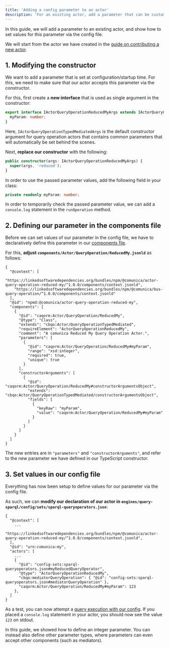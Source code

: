 ```yaml
---
title: 'Adding a config parameter to an actor'
description: 'For an existing actor, add a parameter that can be customized in the config file.'
---
```


In this guide, we will add a parameter to an existing actor,
and show how to set values for this parameter via the config file.

We will start from the actor we have created in the [guide on contributing a new actor](/docs/modify/getting_started/contribute_actor/).

## 1. Modifying the constructor

We want to add a parameter that is set at configuration/startup time.
For this, we need to make sure that our actor accepts this parameter via the constructor.

For this, first create a **new interface** that is used as single argument in the constructor:
```typescript
export interface IActorQueryOperationReducedMyArgs extends IActorQueryOperationTypedMediatedArgs {
  myParam: number;
}
```
Here, `IActorQueryOperationTypedMediatedArgs` is the default constructor argument
for query operation actors that contains common parameters that will automatically be set behind the scenes.

Next, **replace our constructor** with the following:
```typescript
public constructor(args: IActorQueryOperationReducedMyArgs) {
  super(args, 'reduced');
}
```

In order to use the passed parameter values,
add the following field in your class:

```typescript
private readonly myParam: number;
```

In order to temporarily check the passed parameter value,
we can add a `console.log` statement in the `runOperation` method. 

## 2. Defining our parameter in the components file

Before we can set values of our parameter in the config file,
we have to declaratively define this parameter in our [components file](/docs/modify/advanced/componentsjs/). 

For this, **adjust `components/Actor/QueryOperation/ReducedMy.jsonld`** as follows:
```jsonld
{
  "@context": [
    "https://linkedsoftwaredependencies.org/bundles/npm/@comunica/actor-query-operation-reduced-my/^1.0.0/components/context.jsonld",
    "https://linkedsoftwaredependencies.org/bundles/npm/@comunica/bus-query-operation/^1.0.0/components/context.jsonld"
  ],
  "@id": "npmd:@comunica/actor-query-operation-reduced-my",
  "components": [
    {
      "@id": "caqorm:Actor/QueryOperation/ReducedMy",
      "@type": "Class",
      "extends": "cbqo:Actor/QueryOperationTypedMediated",
      "requireElement": "ActorQueryOperationReducedMy",
      "comment": "A comunica Reduced My Query Operation Actor.",
      "parameters": [
        {
          "@id": "caqorm:Actor/QueryOperation/ReducedMy#myParam",
          "range": "xsd:integer",
          "required": true,
          "unique": true
        }
      ],
      "constructorArguments": [
        {
          "@id": "caqorm:Actor/QueryOperation/ReducedMy#constructorArgumentsObject",
          "extends": "cbqo:Actor/QueryOperationTypedMediated/constructorArgumentsObject",
          "fields": [
            {
              "keyRaw": "myParam",
              "value": "caqorm:Actor/QueryOperation/ReducedMy#myParam"
            }
          ]
        }
      ]
    }
  ]
}

```
The new entries are in `"parameters"` and `"constructorArguments"`,
and refer to the new parameter we have defined in our TypeScript constructor.

## 3. Set values in our config file

Everything has now been setup to define values for our parameter via the config file.

As such, we can **modify our declaration of our actor in `engines/query-sparql/config/sets/sparql-queryoperators.json`**:
```text
{
  "@context": [
    ...
    "https://linkedsoftwaredependencies.org/bundles/npm/@comunica/actor-query-operation-reduced-my/^1.0.0/components/context.jsonld",
  ],
  "@id": "urn:comunica:my",
  "actors": [
    ...
    {
      "@id": "config-sets:sparql-queryoperators.json#myReducedQueryOperator",
      "@type": "ActorQueryOperationReducedMy",
      "cbqo:mediatorQueryOperation": { "@id": "config-sets:sparql-queryoperators.json#mediatorQueryOperation" },
      "caqorm:Actor/QueryOperation/ReducedMy#myParam": 123
    },
  ]
}
```

As a test, you can now attempt a [query execution with our config](/docs/modify/getting_started/contribute_actor/#7--testing-with-comunica-sparql).
If you placed a `console.log` statement in your actor,
you should now see the value `123` on stdout.

<div class="note">
In this guide, we showed how to define an integer parameter.
You can instead also define other parameter types,
where parameters can even accept other components (such as mediators).
</div>
